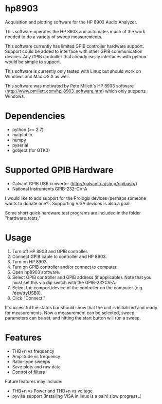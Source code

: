 hp8903
======

Acquisition and plotting software for the HP 8903 Audio Analyzer.

This software operates the HP 8903 and automates much of the work
needed to do a variety of sweep measurements.

This software currently has limited GPIB controller hardware
support. Support could be added to interface with other GPIB
communication devices. Any GPIB controller that already easily
interfaces with python would be simple to support.

This software is currently only tested with Linux but should work on
Windows and Mac OS X as well.

This software was motivated by Pete Millett's HP 8903 software
(http://www.pmillett.com/hp_8903_software.htm) which only supports
Windows. 

Dependencies
=====

* python (>= 2.7)
* matplotlib
* numpy
* pyserial
* gobject (for GTK3)

Supported GPIB Hardware
=====

* Galvant GPIB USB converter (http://galvant.ca/shop/gpibusb/)
* National Instruments GPIB-232-CV-A

I would like to add support for the Prologix devices (perhaps someone
wants to donate one?). Supporting VISA devices is also a goal.

Some short quick hardware test programs are included in the folder
"hardware_tests."

Usage
=====

1. Turn off HP 8903 and GPIB controller.
2. Connect GPIB cable to controller and HP 8903.
3. Turn on HP 8903.
4. Turn on GPIB controller and/or connect to computer.
5. Open hp8903 software.
6. Select GPIB controller and GPIB address (if applicable). Note that
you must set this via dip switch with the GPIB-232CV-A.
7. Select the comport/device of the controller on the computer
(e.g. /dev/ttyUSB0).
8. Click "Connect."

If successful the status bar should show that the unit is initialized
and ready for measurements. Now a measurement can be selected, sweep
parameters can be set, and hitting the start button will run a sweep.

Features
=====

* THD+n vs frequency
* Amplitude vs frequency
* Ratio-type sweeps
* Save plots and raw data
* Control of filters

Future features may include: 

* THD+n vs Power and THD+n vs voltage.
* pyvisa support (Installing VISA in linux is a pain! slow progress..)


